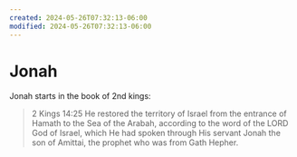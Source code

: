 ```yaml
---
created: 2024-05-26T07:32:13-06:00
modified: 2024-05-26T07:32:13-06:00
---
```


# Jonah

Jonah starts in the book of 2nd kings:

> 2 Kings 14:25
He restored the territory of Israel from the entrance of Hamath to the Sea of the Arabah, according to the word of the LORD God of Israel, which He had spoken through His servant Jonah the son of Amittai, the prophet who was from Gath Hepher.
